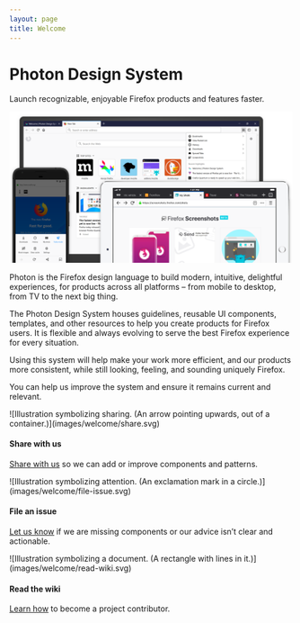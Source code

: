 ```yaml
---
layout: page
title: Welcome
---
```

# Photon Design System

Launch recognizable, enjoyable Firefox products and features faster.

<div style="background-image: url('images/global/hero-welcome-background.svg')">
  <div>
    <img src="images/global/hero-welcome-foreground.png" alt="Firefox Products on Android, on iPad and on Desktop.">
  </div>
</div>

Photon is the Firefox design language to build modern, intuitive, delightful experiences, for products across all platforms – from mobile to desktop, from TV to the next big thing.

The Photon Design System houses guidelines, reusable UI components, templates, and other resources to help you create products for Firefox users. It is flexible and always evolving to serve the best Firefox experience for every situation.

Using this system will help make your work more efficient, and our products more consistent, while still looking, feeling, and sounding uniquely Firefox.

You can help us improve the system and ensure it remains current and relevant.

<div class="grid-3">

<div markdown="1">
  ![Illustration symbolizing sharing. (An arrow pointing upwards, out of a container.)](images/welcome/share.svg)

#### Share with us

  [Share with us](https://github.com/firefoxux/photon/issues) so we can add or improve components and patterns.
</div>

<div markdown="1">
  ![Illustration symbolizing attention. (An exclamation mark in a circle.)](images/welcome/file-issue.svg)

#### File an issue

  [Let us know](https://github.com/firefoxux/photon/issues) if we are missing components or our advice isn’t clear and actionable.
</div>

<div markdown="1">
  ![Illustration symbolizing a document. (A rectangle with lines in it.)](images/welcome/read-wiki.svg)

#### Read the wiki

  [Learn how](https://github.com/firefoxux/photon/wiki/Getting-Started) to become a project contributor.
</div>
</div>